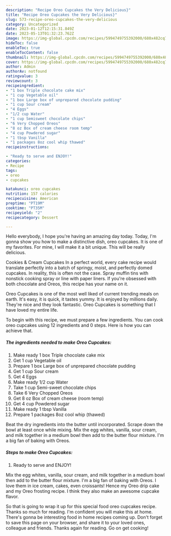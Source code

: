 ```yaml
---
description: "Recipe Oreo Cupcakes the Very Delicious}"
title: "Recipe Oreo Cupcakes the Very Delicious}"
slug: 573-recipe-oreo-cupcakes-the-very-delicious
category: Uncategorized
date: 2023-01-12T12:15:31.849Z
date: 2023-05-13T01:32:23.762Z
image: https://img-global.cpcdn.com/recipes/5994749755392000/680x482cq70/oreo-cupcakes-recipe-main-photo.jpg
hideToc: false
enableToc: true
enableTocContent: false
thumbnail: https://img-global.cpcdn.com/recipes/5994749755392000/680x482cq70/oreo-cupcakes-recipe-main-photo.jpg
cover: https://img-global.cpcdn.com/recipes/5994749755392000/680x482cq70/oreo-cupcakes-recipe-main-photo.jpg
author: Admin
authorAv: notfound
ratingvalue: 3
reviewcount: 3
recipeingredient:
- "1 box Triple chocolate cake mix"
- "1 cup Vegetable oil"
- "1 box Large box of unprepared chocolate pudding"
- "1 cup Sour cream"
- "4 Eggs"
- "1/2 cup Water"
- "1 cup Semisweet chocolate chips"
- "6 Very Chopped Oreos"
- "8 oz Box of cream cheese room temp"
- "4 cup Powdered sugar"
- "1 tbsp Vanilla"
- "1 packages 8oz cool whip thawed"
recipeinstructions:

- "Ready to serve and ENJOY!"
categories:
- Recipe
tags:
- oreo
- cupcakes

katakunci: oreo cupcakes 
nutrition: 157 calories
recipecuisine: American
preptime: "PT19M"
cooktime: "PT35M"
recipeyield: "2"
recipecategory: Dessert

---
```



Hello everybody, I hope you're having an amazing day today. Today, I'm gonna show you how to make a distinctive dish, oreo cupcakes. It is one of my favorites. For mine, I will make it a bit unique. This will be really delicious.

Cookies &amp; Cream Cupcakes In a perfect world, every cake recipe would translate perfectly into a batch of springy, moist, and perfectly domed cupcakes. In reality, this is often not the case. Spray muffin tins with nonstick cooking spray or line with paper liners. If you&#39;re obsessed with both chocolate and Oreos, this recipe has your name on it.

Oreo Cupcakes is one of the most well liked of current trending meals on earth. It's easy, it is quick, it tastes yummy. It is enjoyed by millions daily. They're nice and they look fantastic. Oreo Cupcakes is something that I have loved my entire life.


To begin with this recipe, we must prepare a few ingredients. You can cook oreo cupcakes using 12 ingredients and 0 steps. Here is how you can achieve that.

<!--inarticleads1-->

##### The ingredients needed to make Oreo Cupcakes:

1. Make ready 1 box Triple chocolate cake mix
1. Get 1 cup Vegetable oil
1. Prepare 1 box Large box of unprepared chocolate pudding
1. Get 1 cup Sour cream
1. Get 4 Eggs
1. Make ready 1/2 cup Water
1. Take 1 cup Semi-sweet chocolate chips
1. Take 6 Very Chopped Oreos
1. Get 8 oz Box of cream cheese (room temp)
1. Get 4 cup Powdered sugar
1. Make ready 1 tbsp Vanilla
1. Prepare 1 packages 8oz cool whip (thawed)


Beat the dry ingredients into the butter until incorporated. Scrape down the bowl at least once while mixing. Mix the egg whites, vanilla, sour cream, and milk together in a medium bowl then add to the butter flour mixture. I&#39;m a big fan of baking with Oreos. 

<!--inarticleads2-->

##### Steps to make Oreo Cupcakes:


1. Ready to serve and ENJOY!

Mix the egg whites, vanilla, sour cream, and milk together in a medium bowl then add to the butter flour mixture. I&#39;m a big fan of baking with Oreos. I love them in ice cream, cakes, even croissants! Hence my Oreo drip cake and my Oreo frosting recipe. I think they also make an awesome cupcake flavor. 

So that is going to wrap it up for this special food oreo cupcakes recipe. Thanks so much for reading. I'm confident you will make this at home. There's gonna be interesting food in home recipes coming up. Don't forget to save this page on your browser, and share it to your loved ones, colleague and friends. Thanks again for reading. Go on get cooking!
